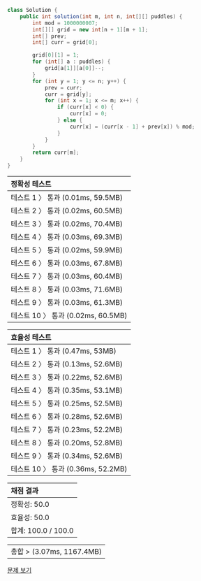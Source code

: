 ```java
class Solution {
    public int solution(int m, int n, int[][] puddles) {
        int mod = 1000000007;
        int[][] grid = new int[n + 1][m + 1];
        int[] prev;
        int[] curr = grid[0];

        grid[0][1] = 1;
        for (int[] a : puddles) {
            grid[a[1]][a[0]]--;
        }
        for (int y = 1; y <= n; y++) {
            prev = curr;
            curr = grid[y];
            for (int x = 1; x <= m; x++) {
                if (curr[x] < 0) {
                    curr[x] = 0;
                } else {
                    curr[x] = (curr[x - 1] + prev[x]) % mod;
                }
            }
        }
        return curr[m];
    }
}
```
 | 정확성 테스트 |
 |  :-  |
 | 테스트 1 〉 통과 (0.01ms, 59.5MB) |
 | 테스트 2 〉 통과 (0.02ms, 60.5MB) |
 | 테스트 3 〉 통과 (0.02ms, 70.4MB) |
 | 테스트 4 〉 통과 (0.03ms, 69.3MB) |
 | 테스트 5 〉 통과 (0.02ms, 59.9MB) |
 | 테스트 6 〉 통과 (0.03ms, 67.8MB) |
 | 테스트 7 〉 통과 (0.03ms, 60.4MB) |
 | 테스트 8 〉 통과 (0.03ms, 71.6MB) |
 | 테스트 9 〉 통과 (0.03ms, 61.3MB) |
 | 테스트 10 〉 통과 (0.02ms, 60.5MB) |

 | 효율성 테스트 |
 | :- |
 | 테스트 1 〉 통과 (0.47ms, 53MB) |
 | 테스트 2 〉 통과 (0.13ms, 52.6MB) |
 | 테스트 3 〉 통과 (0.22ms, 52.6MB) |
 | 테스트 4 〉 통과 (0.35ms, 53.1MB) |
 | 테스트 5 〉 통과 (0.25ms, 52.5MB) |
 | 테스트 6 〉 통과 (0.28ms, 52.6MB) |
 | 테스트 7 〉 통과 (0.23ms, 52.2MB) |
 | 테스트 8 〉 통과 (0.20ms, 52.8MB) |
 | 테스트 9 〉 통과 (0.34ms, 52.6MB) |
 | 테스트 10 〉 통과 (0.36ms, 52.2MB) |

 | 채점 결과 |
 | :- |
 | 정확성: 50.0 |
 | 효율성: 50.0 |
 | 합계: 100.0 / 100.0 |

 ||
 | :- |
 | 총합 > (3.07ms, 1167.4MB) |

[문제 보기](https://programmers.co.kr/learn/courses/30/lessons/42898?language=java)